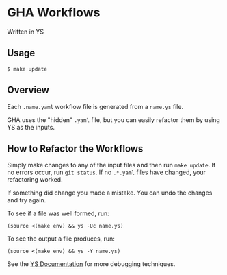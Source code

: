 GHA Workflows
=============

Written in YS

## Usage

```
$ make update
```

## Overview

Each `.name.yaml` workflow file is generated from a `name.ys` file.

GHA uses the "hidden" `.yaml` file, but you can easily refactor them by using
YS as the inputs.


## How to Refactor the Workflows

Simply make changes to any of the input files and then run `make update`.
If no errors occur, run `git status`.
If no `.*.yaml` files have changed, your refactoring worked.

If something did change you made a mistake.
You can undo the changes and try again.

To see if a file was well formed, run:

```
(source <(make env) && ys -Uc name.ys)
```

To see the output a file produces, run:

```
(source <(make env) && ys -Y name.ys)
```

See the [YS Documentation](https://yamlscript.org/doc/) for more debugging
techniques.
